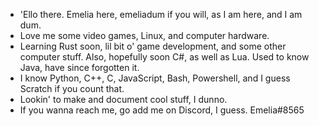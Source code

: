 - 'Ello there. Emelia here, emeliadum if you will, as I am here, and I am dum.
- Love me some video games, Linux, and computer hardware.
- Learning Rust soon, lil bit o' game development, and some other computer stuff. Also, hopefully soon C#, as well as Lua. Used to know Java, have since forgotten it.
- I know Python, C++, C, JavaScript, Bash, Powershell, and I guess Scratch if you count that.
- Lookin' to make and document cool stuff, I dunno.
- If you wanna reach me, go add me on Discord, I guess. Emelia#8565

<!---
boogelymoogely/boogelymoogely is a ✨ special ✨ repository because its `README.md` (this file) appears on your GitHub profile.
You can click the Preview link to take a look at your changes.
--->
